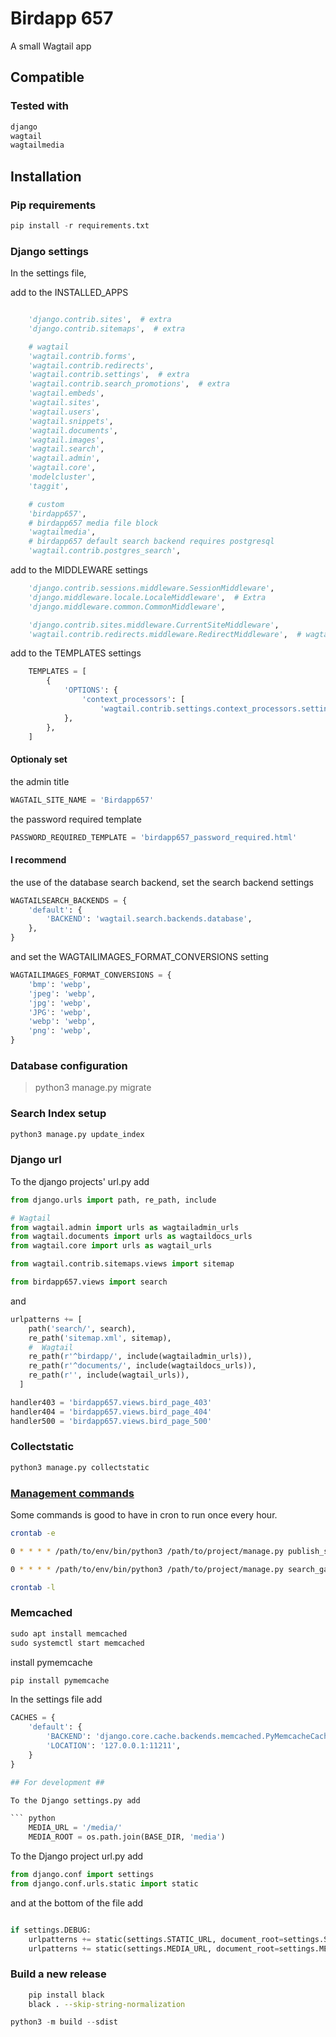 
# Birdapp 657 #

A small Wagtail app

## Compatible ##

### Tested with ###

``` Python
django
wagtail
wagtailmedia
```

## Installation ###
  
### Pip requirements ###

``` Python
pip install -r requirements.txt
```

### Django settings ###

In the settings file,

add to the INSTALLED_APPS

``` Python

    'django.contrib.sites',  # extra
    'django.contrib.sitemaps',  # extra

    # wagtail
    'wagtail.contrib.forms',
    'wagtail.contrib.redirects',
    'wagtail.contrib.settings',  # extra
    'wagtail.contrib.search_promotions',  # extra
    'wagtail.embeds',
    'wagtail.sites',
    'wagtail.users',
    'wagtail.snippets',
    'wagtail.documents',
    'wagtail.images',
    'wagtail.search',
    'wagtail.admin',
    'wagtail.core',
    'modelcluster',
    'taggit',

    # custom
    'birdapp657',
    # birdapp657 media file block
    'wagtailmedia',
    # birdapp657 default search backend requires postgresql
    'wagtail.contrib.postgres_search',

```

add to the MIDDLEWARE settings

``` python
    'django.contrib.sessions.middleware.SessionMiddleware',
    'django.middleware.locale.LocaleMiddleware',  # Extra
    'django.middleware.common.CommonMiddleware',

    'django.contrib.sites.middleware.CurrentSiteMiddleware',
    'wagtail.contrib.redirects.middleware.RedirectMiddleware',  # wagtail
```

add to the TEMPLATES settings

``` python
    TEMPLATES = [
        {
            'OPTIONS': {
                'context_processors': [
                    'wagtail.contrib.settings.context_processors.settings',  # Extra
            },
        },
    ]
```

#### Optionaly set ####

the admin title

``` python
WAGTAIL_SITE_NAME = 'Birdapp657'
```

the password required template

``` python
PASSWORD_REQUIRED_TEMPLATE = 'birdapp657_password_required.html'
```

#### I recommend ####

the use of the database search backend, set the search backend settings

``` python
WAGTAILSEARCH_BACKENDS = {
    'default': {
        'BACKEND': 'wagtail.search.backends.database',
    },
}
```

and set the WAGTAILIMAGES_FORMAT_CONVERSIONS setting

``` python
WAGTAILIMAGES_FORMAT_CONVERSIONS = {
    'bmp': 'webp',
    'jpeg': 'webp',
    'jpg': 'webp',
    'JPG': 'webp',
    'webp': 'webp',
    'png': 'webp',
}
```

### Database configuration ###

> python3 manage.py migrate

### Search Index setup ###

``` Python
python3 manage.py update_index
```

### Django url ###

To the django projects' url.py add

``` python
from django.urls import path, re_path, include

# Wagtail
from wagtail.admin import urls as wagtailadmin_urls
from wagtail.documents import urls as wagtaildocs_urls
from wagtail.core import urls as wagtail_urls

from wagtail.contrib.sitemaps.views import sitemap

from birdapp657.views import search
```

and

``` python
urlpatterns += [
    path('search/', search),
    re_path('sitemap.xml', sitemap),
    #  Wagtail
    re_path(r'^birdapp/', include(wagtailadmin_urls)),
    re_path(r'^documents/', include(wagtaildocs_urls)),
    re_path(r'', include(wagtail_urls)),
  ]
```

```python
handler403 = 'birdapp657.views.bird_page_403'
handler404 = 'birdapp657.views.bird_page_404'
handler500 = 'birdapp657.views.bird_page_500'
```

### Collectstatic ###

``` bash
python3 manage.py collectstatic
```

### [Management commands](https://docs.wagtail.io/en/stable/reference/management_commands.html) ###

Some commands is good to have in cron to run once every hour.

``` bash
crontab -e

0 * * * * /path/to/env/bin/python3 /path/to/project/manage.py publish_scheduled_pages

0 * * * * /path/to/env/bin/python3 /path/to/project/manage.py search_garbage_collect

crontab -l
```

### Memcached ###

``` Python
sudo apt install memcached
sudo systemctl start memcached
```

install pymemcache

``` Python
pip install pymemcache
```

In the settings file add

``` python
CACHES = {
    'default': {
        'BACKEND': 'django.core.cache.backends.memcached.PyMemcacheCache',
        'LOCATION': '127.0.0.1:11211',
    }
}

## For development ##

To the Django settings.py add

``` python
    MEDIA_URL = '/media/'
    MEDIA_ROOT = os.path.join(BASE_DIR, 'media')
```

To the Django project url.py add

``` python
from django.conf import settings
from django.conf.urls.static import static
```

and at the bottom of the file add

``` python

if settings.DEBUG:
    urlpatterns += static(settings.STATIC_URL, document_root=settings.STATIC_ROOT)
    urlpatterns += static(settings.MEDIA_URL, document_root=settings.MEDIA_ROOT)

```

### Build a new release ###

``` bash
    pip install black
    black . --skip-string-normalization
```

``` python
python3 -m build --sdist
```
